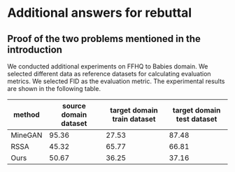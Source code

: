 # Additional answers for rebuttal



## Proof of the two problems mentioned in the introduction

We conducted additional experiments on FFHQ to Babies domain. We selected different data as reference datasets for calculating evaluation metrics. We selected FID as the evaluation metric. The experimental results are shown in the following table.

| method  | source domain dataset | target domain train dataset | target domain test dataset |
|---------|-----------------------|-----------------------------|----------------------------|
| MineGAN | 95.36                 | 27.53                       | 87.48                      |
| RSSA    | 45.32                 | 65.77                       | 66.81                      |
| Ours    | 50.67                 | 36.25                       | 37.16                      |
